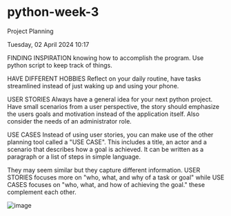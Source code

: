 # python-week-3

Project Planning

Tuesday, 02 April 2024
10:17

FINDING INSPIRATION
 knowing how to accomplish the program. Use python script to keep track of things.

HAVE DIFFERENT HOBBIES
 Reflect on your daily routine, have tasks streamlined instead of just waking up and using your phone.

USER STORIES
 Always have a general idea for your next python project. Have small scenarios from a user perspective, the story should emphasize the users goals and motivation instead of the application itself.
Also consider the needs of an administrator role. 

USE CASES
 Instead of using user stories, you can make use of the other planning tool called a "USE CASE". This includes a title, an actor and a scenario that describes how a goal is achieved. It can be written as a paragraph or a list of steps in simple language.

 They may seem similar but they capture different information. USER STORIES focuses more on "who, what, and why of a task or goal" while USE CASES focuses on "who, what, and how of achieving the goal." these complement each other.

![image](https://github.com/NdiiLe/python-week-3/assets/131252498/73b9f8bf-487f-413b-ae5a-e2a9cef3c458)
